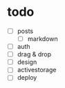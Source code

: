 # todo

- [ ] posts
  - [ ] markdown
- [ ] auth
- [ ] drag & drop
- [ ] design
- [ ] activestorage
- [ ] deploy
